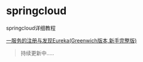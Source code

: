 # springcloud
springcloud详细教程

[一服务的注册与发现Eureka(Greenwich版本,新手完整版)](https://blog.csdn.net/qq_42651904/article/details/90204060)


> 持续更新中.....

